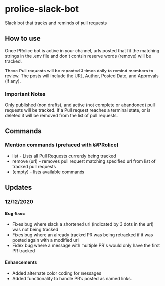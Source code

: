 # prolice-slack-bot

Slack bot that tracks and reminds of pull requests

## How to use

Once PRolice bot is active in your channel, urls posted that fit the matching strings in the .env file and don't contain reserve words (remove) will be tracked.

These Pull requests will be reposted 3 times daily to remind members to review. The posts will include the URL, Author, Posted Date, and Approvals (if any).

### Important Notes

Only published (non drafts), and active (not complete or abandoned) pull requests will be tracked. If a Pull request reaches a terminal state, or is deleted it will be removed from the list of pull requests.

## Commands

### Mention commands (prefaced with @PRolice)

- list - Lists all Pull Requests currently being tracked
- remove (url) - removes pull request matching specified url from list of tracked pull requests
- (empty) - lists available commands

## Updates
### 12/12/2020

#### Bug fixes
- Fixes bug where slack a shortened url (indicated by 3 dots in the url) was not being tracked
- Fixes bug where an already tracked PR was being retracked if it was posted again with a modified url
- Fidex bug where a message with multiple PR's would only have the first PR tracked

#### Enhancements
- Added alternate color coding for messages
- Added functionality to handle PR's posted as named links.
